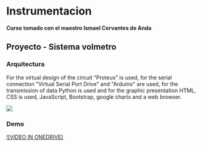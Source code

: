 # Instrumentacion
**Curso tomado con el maestro Ismael Cervantes de Anda**

## Proyecto - Sistema volmetro


### Arquitectura
For the virtual design of the circuit "Proteus" is used, for the serial connection "Virtual Serial Port Drive" and
"Arduino" are used, for the transmission of data Python is used and for the graphic presentation HTML, CSS is
used, JavaScript, Bootstrap, google charts and a web browser.

![](https://github.com/AaronGG11/Desarrollo-de-Sistemas-Distribuidos/blob/main/homework/IMAGES/token_ring_anillo.png)


### Demo
[![VIDEO IN ONEDRIVE]](https://correoipn-my.sharepoint.com/:v:/g/personal/agarciag1714_alumno_ipn_mx/Ec4lFkxiThpBrbTn5HCBmyEBmqrttz2asvDPm9J22Q7E3Q?e=M5O0RWE)



